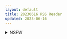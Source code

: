 ```yaml
---
layout: default
title: 20230616 RSS Reader
updated: 2023-06-16
---
```


<details class='content-parent'>
<summary>
NSFW
</summary>
<details class='content-child'>
<summary>
<span class='rss-title'> [najar] 偶像大师 「灯織」フルバージョンMP4 [Fanbox](双版本) </span> <a class='rss-link' href='https://gmgard.com/gm122755' target='_blank'>&nbsp;</a>
<div class='rss-published'> 🕛 20230616 12:29:32</div>
</summary>
<img src="https://static.gmgard.us/Images/upload/16133160251422077.jpg" /><br /><p>作者发了两个版本 一个有衬衫一个没有</p>
</details>
<details class='content-child'>
<summary>
<span class='rss-title'> [蟹村飯店 (かに村えびお)] ネガティブちっぱいサキュバスが来た (オリジナル) </span> <a class='rss-link' href='https://gmgard.com/gm122759' target='_blank'>&nbsp;</a>
<div class='rss-published'> 🕛 20230616 12:20:38</div>
</summary>
<img src="https://static.gmgard.us/Images/upload/14387162020378632.jpg" /><br /><p>萝莉控大叔召唤自卑魅魔，在各取所需的互助下，需求互补的双方都得到了令各自满意的结果（不介意被榨干的话）。</p>
</details>
<details class='content-child'>
<summary>
<span class='rss-title'> [自购][Milk Dipper] 爛光天使リュミエール~カエルに侵され苗床にされた少女の末路~ </span> <a class='rss-link' href='https://gmgard.com/gm122757' target='_blank'>&nbsp;</a>
<div class='rss-published'> 🕛 20230616 12:05:02</div>
</summary>
<img src="https://static.gmgard.us/Images/upload/21140161858046318.jpg" /><br /><p>白嫖多年，这个那个啊这反正冲就完事了（大概讲的是马猴少女被蛙星人抓去劈里啪啦的故事</p>
</details>
<details class='content-child'>
<summary>
<span class='rss-title'> [自购][RJ01066599][雨宿り蛙 ]ネトラセキロク白咲純恋 V1.02 </span> <a class='rss-link' href='https://gmgard.com/gm122756' target='_blank'>&nbsp;</a>
<div class='rss-published'> 🕛 20230616 12:04:50</div>
</summary>
<img src="https://static.gmgard.us/Images/upload/15838161105379480.jpg" /><br /><p>个人评价下这次的纯恋，作者是有用心把各种要素加进去其中也有比较戳性癖的play，总体剧情有点NTR速堕。女主的性格过软和好骗，导致全程做的观感可能有点乏味。或许只是单纯我对寝取らせ剧情想看女主性格强些硬然后做的过程中被黄毛征服吧？都怪空上的危ぶまれる変化里的楓太香了把我性癖扭曲了（误&nbsp; &nbsp; 最后希望作者下作考虑加入影绘。</p>
</details>
<details class='content-child'>
<summary>
<span class='rss-title'> [无修正][未知字幕组][Milky]MILK・ジャンキー 姉妹編 ボリューム1-4 </span> <a class='rss-link' href='https://gmgard.com/gm122758' target='_blank'>&nbsp;</a>
<div class='rss-published'> 🕛 20230616 12:03:32</div>
</summary>
<img src="https://iili.io/H6Nn1wu.gif" /><br /><p>雷火剑纯爱后宫番&nbsp;1-2集有码&nbsp;现在也没流出无修正 真是可惜了</p>
</details>
<details class='content-child'>
<summary>
<span class='rss-title'> [18禁原创][淫乱萝莉神第二十六章] </span> <a class='rss-link' href='https://gmgard.com/gm122754' target='_blank'>&nbsp;</a>
<div class='rss-published'> 🕛 20230615 16:07:56</div>
</summary>
<img src="https://static.gmgard.us/Images/upload/18746152339222232.jpg" /><br /><p>第二十六章：恶堕的优子（二）</p>
</details>
<details class='content-child'>
<summary>
<span class='rss-title'> [2010cxy0个人汉化][RJ161973][もみもみスタジオ] World dominate (ワールドドミネート) </span> <a class='rss-link' href='https://gmgard.com/gm122748' target='_blank'>&nbsp;</a>
<div class='rss-published'> 🕛 20230615 15:26:04</div>
</summary>
<img src="https://static.gmgard.us/Images/upload/47150142346433189.jpg" /><br /><p>来挖坟了，站里的资源被爆了，于是自己找了一下，发现居然有大佬汉化了（虽然H部分没有汉化）
所以就来发一下
附带自己打的全cd存档
如果想自己玩建议删了存档，存档已经给我改的乱七八糟了OMO</p>
</details>
<details class='content-child'>
<summary>
<span class='rss-title'> [体験版][RJ01043101][ドージンオトメ]あまえんぼ冬体験版 V1.04 </span> <a class='rss-link' href='https://gmgard.com/gm122752' target='_blank'>&nbsp;</a>
<div class='rss-published'> 🕛 20230615 12:22:53</div>
</summary>
<img src="https://static.gmgard.us/Images/upload/12379151738324560.jpg" /><br /><p>跑去ci-en那邊看了一下，發現冬日狂想曲終於要發售了，DojinOtome也在dlsite和fanza上放出了新的體驗版。</p>
</details>
<details class='content-child'>
<summary>
<span class='rss-title'> [无修正][未知字幕组][milky]双子ノ母性本能 1-2 </span> <a class='rss-link' href='https://gmgard.com/gm122753' target='_blank'>&nbsp;</a>
<div class='rss-published'> 🕛 20230615 12:05:35</div>
</summary>
<img src="https://iili.io/H6Gp47n.gif" /><br /><p>男主趁着养母去上班，竟然在网上约炮，还约到了亲妈(养母的姐姐）</p>
</details>
<details class='content-child'>
<summary>
<span class='rss-title'> [steam官方中文版][RJ146261][あさきゆめみし] Dungeon of RetinaV1.02 </span> <a class='rss-link' href='https://gmgard.com/gm122751' target='_blank'>&nbsp;</a>
<div class='rss-published'> 🕛 20230615 07:40:21</div>
</summary>
<img src="https://images.weserv.nl/?url=https://media.st.dl.eccdnx.com/steam/apps/1551620/header_schinese.jpg?t=1663387210" /><br /><p>阿库莱特家族的女性在成人后通常都会按照家族传统进入教会侍奉神明，但蕾缇娜却是个例外。她对所谓的家族传统不屑一顾，决定成为一名锄强扶弱的骑士，直接帮助有需要的人们。蕾缇娜人生中的第一个任务似乎非常简单，毕竟她并不是孤身一人，而是在许多名骑士的陪同下出发的。然而不久之后她居然和同伴们失散了，并且因为一次突如其来的塌方让她和许多村民们一同被困在了迷宫一般的地下洞穴当中。唯一一条通往外界的道路上充满了未知</p>
</details>

</details>

